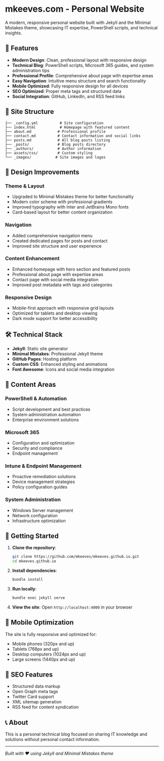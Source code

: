 # mkeeves.com - Personal Website

A modern, responsive personal website built with Jekyll and the Minimal Mistakes theme, showcasing IT expertise, PowerShell scripts, and technical insights.

## 🚀 Features

- **Modern Design**: Clean, professional layout with responsive design
- **Technical Blog**: PowerShell scripts, Microsoft 365 guides, and system administration tips
- **Professional Profile**: Comprehensive about page with expertise areas
- **Easy Navigation**: Intuitive menu structure and search functionality
- **Mobile Optimized**: Fully responsive design for all devices
- **SEO Optimized**: Proper meta tags and structured data
- **Social Integration**: GitHub, LinkedIn, and RSS feed links

## 📁 Site Structure

```
├── _config.yml          # Site configuration
├── index.html           # Homepage with featured content
├── about.md            # Professional profile
├── contact.md          # Contact information and social links
├── posts.md            # All blog posts listing
├── _posts/             # Blog posts directory
├── _authors/           # Author information
├── assets/css/         # Custom styling
└── _images/           # Site images and logos
```

## 🎨 Design Improvements

### Theme & Layout
- Upgraded to Minimal Mistakes theme for better functionality
- Modern color scheme with professional gradients
- Improved typography with Inter and JetBrains Mono fonts
- Card-based layout for better content organization

### Navigation
- Added comprehensive navigation menu
- Created dedicated pages for posts and contact
- Improved site structure and user experience

### Content Enhancement
- Enhanced homepage with hero section and featured posts
- Professional about page with expertise areas
- Contact page with social media integration
- Improved post metadata with tags and categories

### Responsive Design
- Mobile-first approach with responsive grid layouts
- Optimized for tablets and desktop viewing
- Dark mode support for better accessibility

## 🛠 Technical Stack

- **Jekyll**: Static site generator
- **Minimal Mistakes**: Professional Jekyll theme
- **GitHub Pages**: Hosting platform
- **Custom CSS**: Enhanced styling and animations
- **Font Awesome**: Icons and social media integration

## 📝 Content Areas

### PowerShell & Automation
- Script development and best practices
- System administration automation
- Enterprise environment solutions

### Microsoft 365
- Configuration and optimization
- Security and compliance
- Endpoint management

### Intune & Endpoint Management
- Proactive remediation solutions
- Device management strategies
- Policy configuration guides

### System Administration
- Windows Server management
- Network configuration
- Infrastructure optimization

## 🚀 Getting Started

1. **Clone the repository**:
   ```bash
   git clone https://github.com/mkeeves/mkeeves.github.io.git
   cd mkeeves.github.io
   ```

2. **Install dependencies**:
   ```bash
   bundle install
   ```

3. **Run locally**:
   ```bash
   bundle exec jekyll serve
   ```

4. **View the site**: Open `http://localhost:4000` in your browser

## 📱 Mobile Optimization

The site is fully responsive and optimized for:
- Mobile phones (320px and up)
- Tablets (768px and up)
- Desktop computers (1024px and up)
- Large screens (1440px and up)

## 🎯 SEO Features

- Structured data markup
- Open Graph meta tags
- Twitter Card support
- XML sitemap generation
- RSS feed for content syndication

## 📞 About

This is a personal technical blog focused on sharing IT knowledge and solutions without personal contact information.

---

*Built with ❤️ using Jekyll and Minimal Mistakes theme*